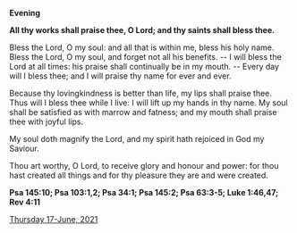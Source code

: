 **Evening**

**All thy works shall praise thee, O Lord; and thy saints shall bless thee.**
 
Bless the Lord, O my soul: and all that is within me, bless his holy name. Bless the Lord, O my soul, and forget not all his benefits. -- I will bless the Lord at all times: his praise shall continually be in my mouth. -- Every day will I bless thee; and I will praise thy name for ever and ever.
 
Because thy lovingkindness is better than life, my lips shall praise thee. Thus will I bless thee while I live: I will lift up my hands in thy name. My soul shall be satisfied as with marrow and fatness; and my mouth shall praise thee with joyful lips.
 
My soul doth magnify the Lord, and my spirit hath rejoiced in God my Saviour.
 
Thou art worthy, O Lord, to receive glory and honour and power: for thou hast created all things and for thy pleasure they are and were created.  

**Psa 145:10; Psa 103:1,2; Psa 34:1; Psa 145:2; Psa 63:3-5; Luke 1:46,47; Rev 4:11**

[Thursday 17-June, 2021](https://t.me/daily_light)

